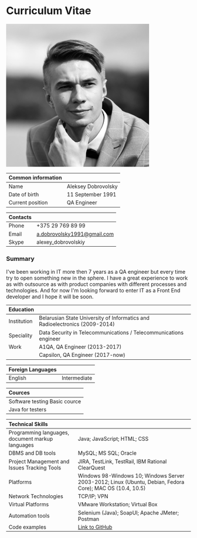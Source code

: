 # Curriculum Vitae

![photo](profile_photo.png)

Common information ||
:---| :---
Name | Aleksey Dobrovolsky
Date of birth | 11 September 1991
Current position | QA Engineer

Contacts ||
:---| :---
Phone | +375 29 769 89 99
Email | a.dobrovolsky1991@gmail.com
Skype | alexey_dobrovolskiy

### Summary
I've been working in IT more then 7 years as a QA engineer but every time try to open something new in the sphere. I have a great experience to work as with outsource as with product companies with different processes and technologies. And for now I'm looking forward to enter IT as a Front End developer and I hope it will be soon.

Education ||
:---| :---
Institution |	Belarusian State University of Informatics and Radioelectronics (2009-2014)
Speciality | Data Security in Telecommunications / Telecommunications engineer
Work | A1QA, QA Engineer (2013-2017)
|| Capsilon, QA Engineer (2017-now)

Foreign Languages ||
:---| :---
English | Intermediate

Cources|
:---|
Software testing Basic cource |
Java for testers |

Technical Skills | |
:---| :---
Programming languages, document markup languages | Java; JavaScript; HTML; CSS
DBMS and DB tools |	MySQL; MS SQL; Oracle
Project Management and Issues Tracking Tools | JIRA, TestLink, TestRail, IBM Rational ClearQuest
Platforms |	Windows 98-Windows 10; Windows Server 2003-2012; Linux (Ubuntu, Debian, Fedora Core); MAC OS (10.4, 10.5)
Network Technologies | TCP/IP; VPN
Virtual Platforms |	VMware Workstation; Virtual Box
Automation tools |	Selenium (Java); SoapUI; Apache JMeter; Postman
Code examples | [Link to GitHub](https://github.com/AlexD1991?tab=repositories)
